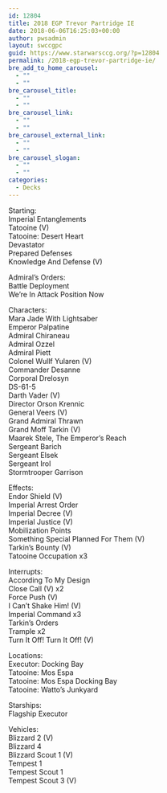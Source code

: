 ```yaml
---
id: 12804
title: 2018 EGP Trevor Partridge IE
date: 2018-06-06T16:25:03+00:00
author: pwsadmin
layout: swccgpc
guid: https://www.starwarsccg.org/?p=12804
permalink: /2018-egp-trevor-partridge-ie/
bre_add_to_home_carousel:
  - ""
  - ""
bre_carousel_title:
  - ""
  - ""
bre_carousel_link:
  - ""
  - ""
bre_carousel_external_link:
  - ""
  - ""
bre_carousel_slogan:
  - ""
  - ""
categories:
  - Decks
---
```

Starting:  
Imperial Entanglements  
Tatooine (V)  
Tatooine: Desert Heart  
Devastator  
Prepared Defenses  
Knowledge And Defense (V)

Admiral’s Orders:  
Battle Deployment  
We&#8217;re In Attack Position Now

Characters:  
Mara Jade With Lightsaber  
Emperor Palpatine  
Admiral Chiraneau  
Admiral Ozzel  
Admiral Piett  
Colonel Wullf Yularen (V)  
Commander Desanne  
Corporal Drelosyn  
DS-61-5  
Darth Vader (V)  
Director Orson Krennic  
General Veers (V)  
Grand Admiral Thrawn  
Grand Moff Tarkin (V)  
Maarek Stele, The Emperor&#8217;s Reach  
Sergeant Barich  
Sergeant Elsek  
Sergeant Irol  
Stormtrooper Garrison

Effects:  
Endor Shield (V)  
Imperial Arrest Order  
Imperial Decree (V)  
Imperial Justice (V)  
Mobilization Points  
Something Special Planned For Them (V)  
Tarkin&#8217;s Bounty (V)  
Tatooine Occupation x3

Interrupts:  
According To My Design  
Close Call (V) x2  
Force Push (V)  
I Can&#8217;t Shake Him! (V)  
Imperial Command x3  
Tarkin&#8217;s Orders  
Trample x2  
Turn It Off! Turn It Off! (V)

Locations:  
Executor: Docking Bay  
Tatooine: Mos Espa  
Tatooine: Mos Espa Docking Bay  
Tatooine: Watto&#8217;s Junkyard

Starships:  
Flagship Executor

Vehicles:  
Blizzard 2 (V)  
Blizzard 4  
Blizzard Scout 1 (V)  
Tempest 1  
Tempest Scout 1  
Tempest Scout 3 (V)